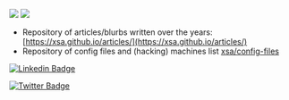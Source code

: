 ![](https://github-readme-stats.vercel.app/api?username=xsa&include_all_commits=true&show_icons=true&count_private=true&theme=merko)
![](https://github-readme-stats.vercel.app/api/top-langs/?username=xsa&hide=html&layout=compact&theme=merko)

- Repository of articles/blurbs written over the years: [https://xsa.github.io/articles/](https://xsa.github.io/articles/)
- Repository of config files and (hacking) machines list [xsa/config-files](https://github.com/xsa/config-files)

[![Linkedin Badge](https://img.shields.io/badge/xsantola-follow%20on%20linkedin-blue?style=for-the-badge&logo=linkedin)](https://www.linkedin.com/in/xsantola/)

[![Twitter Badge](https://img.shields.io/badge/0x58-follow%20on%20twitter-blue?style=for-the-badge&logo=twitter)](https://twitter.com/0x58)
